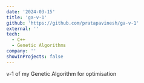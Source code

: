 ```yaml
---
date: '2024-03-15'
title: 'ga-v-1'
github: 'https://github.com/pratapavinesh/ga-v-1'
external: ''
tech:
  - C++
  - Genetic Algorithms
company: ''
showInProjects: false
---
```


v-1 of my Genetic Algorithm for optimisation
